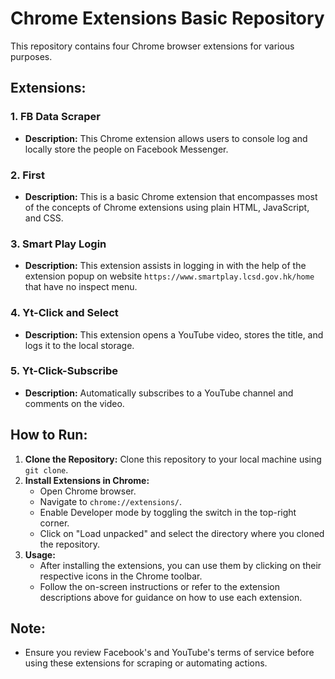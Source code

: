 # Chrome Extensions Basic Repository

This repository contains four Chrome browser extensions for various purposes.

## Extensions:

### 1. FB Data Scraper

- **Description:** This Chrome extension allows users to console log and locally store the people on Facebook Messenger.

### 2. First

- **Description:** This is a basic Chrome extension that encompasses most of the concepts of Chrome extensions using plain HTML, JavaScript, and CSS.

### 3. Smart Play Login

- **Description:** This extension assists in logging in with the help of the extension popup on website `https://www.smartplay.lcsd.gov.hk/home` that have no inspect menu.

### 4. Yt-Click and Select

- **Description:** This extension opens a YouTube video, stores the title, and logs it to the local storage.

### 5. Yt-Click-Subscribe

- **Description:** Automatically subscribes to a YouTube channel and comments on the video.

## How to Run:

1. **Clone the Repository:** Clone this repository to your local machine using `git clone`.
2. **Install Extensions in Chrome:**
   - Open Chrome browser.
   - Navigate to `chrome://extensions/`.
   - Enable Developer mode by toggling the switch in the top-right corner.
   - Click on "Load unpacked" and select the directory where you cloned the repository.
3. **Usage:**
   - After installing the extensions, you can use them by clicking on their respective icons in the Chrome toolbar.
   - Follow the on-screen instructions or refer to the extension descriptions above for guidance on how to use each extension.

## Note:
- Ensure you review Facebook's and YouTube's terms of service before using these extensions for scraping or automating actions.
